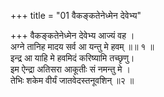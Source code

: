 +++
title = "01 वैकङ्कतेनेध्मेन देवेभ्य"

+++
वैकङ्कतेनेध्मेन देवेभ्य आज्यं वह ।  
अग्ने तानिह मादय सर्व आ यन्तु मे हवम् ॥॥ १ ॥  
इन्द्र आ याहि मे हवमिदं करिष्यामि तच्छृणु।  
इम ऐन्द्रा अतिसरा आकूतीः सं नमन्तु मे ।  
तेभिः शकेम वीर्यं जातवेदस्तनूवशिन् ॥२ ॥